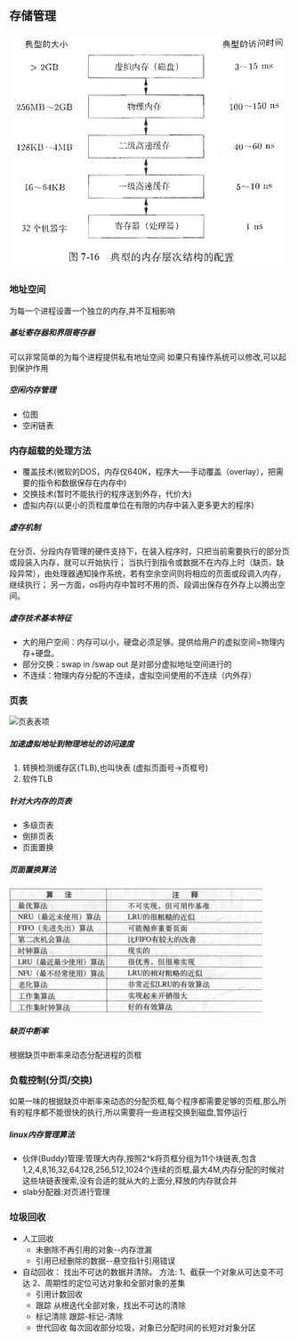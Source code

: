 ## 存储管理

![内存层次结构](./image/内存层次结构.png)

### 地址空间
为每一个进程设置一个独立的内存,并不互相影响

##### 基址寄存器和界限寄存器
可以非常简单的为每个进程提供私有地址空间
如果只有操作系统可以修改,可以起到保护作用

##### 空闲内存管理
- 位图
- 空闲链表

### 内存超载的处理方法
- 覆盖技术(微软的DOS，内存仅640K，程序大—–手动覆盖（overlay），把需要的指令和数据保存在内存中)
- 交换技术(暂时不能执行的程序送到外存，代价大)
- 虚拟内存(以更小的页粒度单位在有限的内存中装入更多更大的程序)

##### 虚存机制
在分页、分段内存管理的硬件支持下，在装入程序时，只把当前需要执行的部分页或段装入内存，就可以开始执行； 
当执行到指令或数据不在内存上时（缺页、缺段异常），由处理器通知操作系统，若有空余空间则将相应的页面或段调入内存，继续执行； 
另一方面，os将内存中暂时不用的页、段调出保存在外存上以腾出空间。

##### 虚存技术基本特征
- 大的用户空间：内存可以小，硬盘必须足够。提供给用户的虚拟空间=物理内存+硬盘。
- 部分交换：swap in /swap out 是对部分虚拟地址空间进行的
- 不连续：物理内存分配的不连续，虚拟空间使用的不连续（内外存）

### 页表
![页表表项](https://img-blog.csdn.net/20170209111903261?watermark/2/text/aHR0cDovL2Jsb2cuY3Nkbi5uZXQvZ2l0aHViXzM2NDg3Nzcw/font/5a6L5L2T/fontsize/400/fill/I0JBQkFCMA==/dissolve/70/gravity/SouthEast)

##### 加速虚拟地址到物理地址的访问速度
1. 转换检测缓存区(TLB),也叫快表 (虚拟页面号->页框号)
2. 软件TLB

##### 针对大内存的页表
- 多级页表
- 倒排页表
- 页面置换

##### 页面置换算法
![页面置换算法](image/page_tran_al.png)

##### 缺页中断率
根据缺页中断率来动态分配进程的页框

### 负载控制(分页/交换)
如果一味的根据缺页中断率来动态的分配页框,每个程序都需要足够的页框,那么所有的程序都不能很快的执行,所以需要将一些进程交换到磁盘,暂停运行

##### linux内存管理算法
- 伙伴(Buddy)管理:管理大内存,按照2^k将页框分组为11个块链表,包含1,2,4,8,16,32,64,128,256,512,1024个连续的页框,最大4M,内存分配的时候对这些块链表搜索,没有合适的就从大的上面分,释放的内存就合并
- slab分配器:对页进行管理

### 垃圾回收
- 人工回收
  - 未删除不再引用的对象--内存泄漏
  - 引用已经删除的数据--悬空指针引用错误
- 自动回收： 找出不可达的数据并清除。 方法: 1、截获一个对象从可达变不可达 2、周期性的定位可达对象和全部对象的差集
  - 引用计数回收
  - 跟踪 从根迭代全部对象，找出不可达的清除
  - 标记清除 跟踪-标记-清除
  - 世代回收 每次回收部分垃圾，对象已分配时间的长短对对象分区